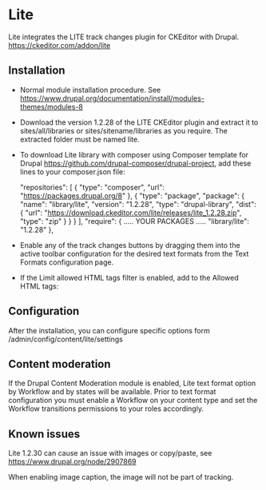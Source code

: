 Lite
===========

Lite integrates the LITE track changes plugin for CKEditor with Drupal.
https://ckeditor.com/addon/lite

Installation
------------

* Normal module installation procedure. See
  https://www.drupal.org/documentation/install/modules-themes/modules-8
* Download the version 1.2.28 of the LITE CKEditor plugin and extract it to
  sites/all/libraries or sites/sitename/libraries as you require. The extracted
  folder must be named lite.
* To download Lite library with composer using Composer template for Drupal
  https://github.com/drupal-composer/drupal-project, add these lines to your
  composer.json file:

  "repositories": [
      {
          "type": "composer",
          "url": "https://packages.drupal.org/8"
      },
      {
        "type": "package",
        "package": {
          "name": "library/lite",
          "version": "1.2.28",
          "type": "drupal-library",
          "dist": {
            "url": "https://download.ckeditor.com/lite/releases/lite_1.2.28.zip",
            "type": "zip"
          }
        }
      }
  ],
  "require": {
      ..... YOUR PACKAGES .....
      "library/lite": "1.2.28"
  },

* Enable any of the track changes buttons by dragging them into the active
  toolbar configuration for the desired text formats from the Text Formats
  configuration page.
* If the Limit allowed HTML tags filter is enabled, add to the Allowed HTML tags:
  <del class="ice-del ice-cts-*" data-changedata data-cid data-last-change-time data-time data-username> <ins class="ice-ins ice-cts-*" data-changedata data-cid data-last-change-time data-time data-username>

Configuration
------------

After the installation, you can configure specific options form
/admin/config/content/lite/settings

Content moderation
------------

If the Drupal Content Moderation module is enabled, Lite text format option by
Workflow and by states will be available.
Prior to text format configuration you must enable a Workflow on your content
type and set the Workflow transitions permissions to your roles accordingly.

Known issues
------------

Lite 1.2.30 can cause an issue with images or copy/paste, see
https://www.drupal.org/node/2907869

When enabling image caption, the image will not be part of tracking.
